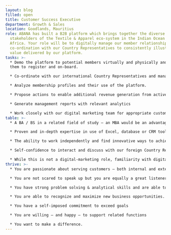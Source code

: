 ```yaml
---
layout: blog
filled: open
title: Customer Success Executive
department: Growth & Sales
location: Goodlands, Mauritius
role: ABANA has built a B2B platform which brings together the diverse
  stakeholders of the Textile & Apparel eco-system in the Indian Ocean and
  Africa. Your role will be to digitally manage our member relationships in
  co-ordination with our Country Representatives to consistently illustrate the
  value delivered by our platform.
tasks: >-
  * Demo the platform to potential members virtually and physically and assist
  them to register and on-board.

  * Co-ordinate with our international Country Representatives and manage our sales pipeline and budgeting.

  * Analyze membership profiles and their use of the platform.

  * Propose actions to enable additional revenue generation from active members including new platform functionalities.

  * Generate management reports with relevant analytics

  * Work closely with our digital marketing team for appropriate customer communication.
table: >-
  * A BA / BS in a related field of study – an MBA would be an advantage.

  * Proven and in-depth expertise in use of Excel, database or CRM tools.

  * The ability to work independently and find innovative ways to achieve objectives.

  * Self-confidence to interact and discuss with our foreign Country Representatives.

  * While this is not a digital-marketing role, familiarity with digital marketing tools and methodologies would be useful.
thrive: >-
  * You are passionate about serving customers – both internal and external.

  * You are not scared to speak up but you are equally a great listener

  * You have strong problem solving & analytical skills and are able to bring solutions that deliver real business value.

  * You are able to recognize and maximize new business opportunities.

  * You have a self-imposed commitment to exceed goals

  * You are willing – and happy – to support related functions

  * You want to make a difference.
---
```

